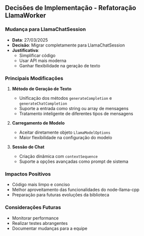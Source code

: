 ## Decisões de Implementação - Refatoração LlamaWorker

### Mudança para LlamaChatSession

- **Data**: 27/03/2025
- **Decisão**: Migrar completamente para LlamaChatSession
- **Justificativa**:
  - Simplificar código
  - Usar API mais moderna
  - Ganhar flexibilidade na geração de texto

### Principais Modificações

1. **Método de Geração de Texto**

   - Unificação dos métodos `generateCompletion` e `generateChatCompletion`
   - Suporte a entrada como string ou array de mensagens
   - Tratamento inteligente de diferentes tipos de mensagens

2. **Carregamento de Modelo**

   - Aceitar diretamente objeto `LlamaModelOptions`
   - Maior flexibilidade na configuração do modelo

3. **Sessão de Chat**
   - Criação dinâmica com `contextSequence`
   - Suporte a opções avançadas como prompt de sistema

### Impactos Positivos

- Código mais limpo e conciso
- Melhor aproveitamento das funcionalidades do node-llama-cpp
- Preparação para futuras evoluções da biblioteca

### Considerações Futuras

- Monitorar performance
- Realizar testes abrangentes
- Documentar mudanças para a equipe
